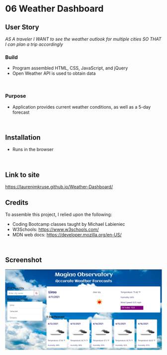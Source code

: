 # 06 Weather Dashboard

## User Story
*AS A traveler
I WANT to see the weather outlook for multiple cities
SO THAT I can plan a trip accordingly*
<br>

### Build
* Program assembled HTML, CSS, JavaScript, and jQuery
* Open Weather API is used to obtain data
<br>

### Purpose
* Application provides current weather conditions, as well as a 5-day forecast
<br>

## Installation
* Runs in the browser
<br>

## Link to site
https://laurenjmkruse.github.io/Weather-Dashboard/
<br>

## Credits
To assemble this project, I relied upon the following:
* Coding Bootcamp classes taught by Michael Labieniec
* W3Schools: https://www.w3schools.com/
* MDN web docs: https://developer.mozilla.org/en-US/
<br>

## Screenshot
![Dashboard](./Weather-Screenshot.jpg)
<br>
